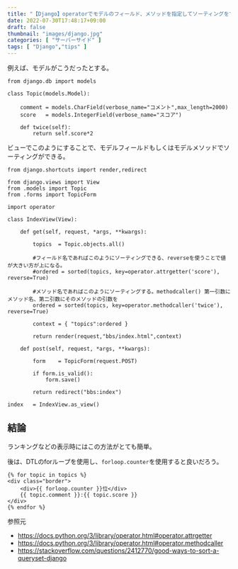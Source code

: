 ```yaml
---
title: "【Django】operatorでモデルのフィールド、メソッドを指定してソーティングをする【ランキングの実装に有効】"
date: 2022-07-30T17:48:17+09:00
draft: false
thumbnail: "images/django.jpg"
categories: [ "サーバーサイド" ]
tags: [ "Django","tips" ]
---
```


例えば、モデルがこうだったとする。

    from django.db import models
    
    class Topic(models.Model):
    
        comment = models.CharField(verbose_name="コメント",max_length=2000)
        score   = models.IntegerField(verbose_name="スコア")
    
        def twice(self):
            return self.score*2
    
ビューでこのようにすることで、モデルフィールドもしくはモデルメソッドでソーティングができる。

    from django.shortcuts import render,redirect
    
    from django.views import View
    from .models import Topic
    from .forms import TopicForm
    
    import operator
    
    class IndexView(View):
    
        def get(self, request, *args, **kwargs):
    
            topics  = Topic.objects.all()
            
            #フィールド名であればこのようにソーティングできる、reverseを使うことで値が大きい方が上になる。
            #ordered = sorted(topics, key=operator.attrgetter('score'), reverse=True)
            
            #メソッド名であればこのようにソーティングする。methodcaller() 第一引数にメソッド名、第二引数にそのメソッドの引数を
            ordered = sorted(topics, key=operator.methodcaller('twice'), reverse=True)
    
            context = { "topics":ordered }
    
            return render(request,"bbs/index.html",context)
    
        def post(self, request, *args, **kwargs):
    
            form    = TopicForm(request.POST)
    
            if form.is_valid():
                form.save()
    
            return redirect("bbs:index")
    
    index   = IndexView.as_view()



## 結論

ランキングなどの表示時にはこの方法がとても簡単。

後は、DTLのforループを使用し、`forloop.counter`を使用すると良いだろう。


    {% for topic in topics %}
    <div class="border">
        <div>{{ forloop.counter }}位</div>
        {{ topic.comment }}:{{ topic.score }}
    </div>
    {% endfor %}


参照元

- https://docs.python.org/3/library/operator.html#operator.attrgetter
- https://docs.python.org/3/library/operator.html#operator.methodcaller
- https://stackoverflow.com/questions/2412770/good-ways-to-sort-a-queryset-django

